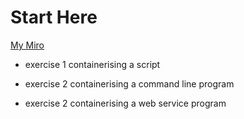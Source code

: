 # Start Here

[My Miro](https://miro.com/app/board/uXjVPgszlTY=/?share_link_id=605636329753)

- exercise 1 containerising a script

- exercise 2 containerising a command line program

- exercise 2 containerising a web service program

